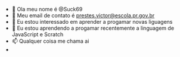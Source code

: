 - 👋 Ola meu nome é @Suck69
- 👀 Meu email de contato é prestes.victor@escola.pr.gov.br
- 🌱 Eu estou interessado em aprender a progamar novas liguagens
- 💞️ Eu estou aprendendo a progamar recentemente a linguagem de JavaScript e Scratch
- 📫 Qualquer coisa me chama ai
-
